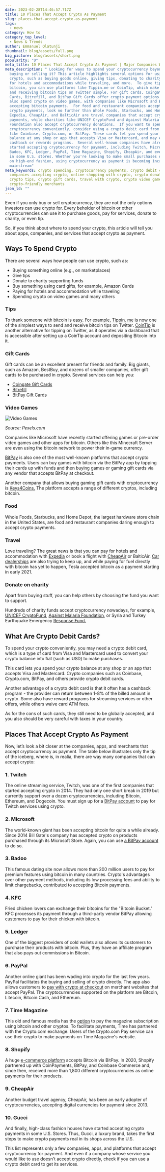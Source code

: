 ```yaml
---
date: 2023-02-28T14:46:57.717Z
title: 10 Places That Accept Crypto As Payment
slug: places-that-accept-crypto-as-payment
tags:
  - news
category: How to
category_top_level:
  - News & Trends
author: Emmanuel Olatunji
thumbnail: blog/assets/full.png
big_picture: blog/assets/short.png
popularity: "0"
meta_title: 10 Places That Accept Crypto As Payment | Major Companies Who Accept Bitcoin
meta_description: " Looking for ways to spend your cryptocurrency beyond just
  buying or selling it? This article highlights several options for using
  crypto, such as buying goods online, giving tips, donating to charity, paying
  for hotels and accommodations while traveling, and more.  To give tips with
  bitcoin, you can use platforms like Tippin.me or CoinTip, which make sending
  and receiving bitcoin tips on Twitter simple. For gift cards, Coingate Gift
  Cards, Bitrefill, and BitPay Gift Cards offer crypto payment options. You can
  also spend crypto on video games, with companies like Microsoft and BitPay
  accepting bitcoin payments.  For food and restaurant companies accepting
  crypto payments, look no further than Whole Foods, Starbucks, and Home Depot.
  Expedia, CheapAir, and BalticAir are travel companies that accept crypto
  payments, while charities like UNICEF CryptoFund and Against Malaria
  Foundation also accept cryptocurrency donations.  If you want to spend your
  cryptocurrency conveniently, consider using a crypto debit card from companies
  like Coinbase, Crypto.com, or BitPay. These cards let you spend your crypto
  balance at any shop or app that accepts Visa or Mastercard, and may even offer
  cashback or rewards programs.  Several well-known companies have already
  started accepting cryptocurrency for payment, including Twitch, Microsoft,
  Badoo, KFC, Ledger, PayPal, Time Magazine, Shopify, CheapAir, and even Gucci
  in some U.S. stores. Whether you're looking to make small purchases or splurge
  on high-end fashion, using cryptocurrency as payment is becoming increasingly
  mainstream"
meta_keywords: crypto spending, cryptocurrency payments, crypto debit cards,
  companies accepting crypto, online shopping with crypto, crypto donations,
  crypto tips, crypto gift cards, travel with crypto, crypto video games,
  crypto-friendly merchants
json_ld: ""
---
```

Even if you only buy or sell cryptocurrency, they are not the only options investors can use crypto for. Every beholder of bitcoin or other cryptocurrencies can use it to purchase goods, pay for services, donate to charity, or even tip. 

So, if you think about where to spend your crypto, this article will tell you about apps, companies, and services that accept crypto as payment.

## Ways To Spend Crypto

There are several ways how people can use crypto, such as: 

* Buying something online (e.g., on marketplaces)
* Give tips 
* Donate to charity supporting funds
* Buy something using card gifts, for example, Amazon Cards
* Paying for hotels and accommodation while traveling
* Spending crypto on video games and many others

### **Tips**

To thank someone with bitcoin is easy. For example, [Tippin. me](https://tippin.me/) is now one of the simplest ways to send and receive bitcoin tips on Twitter. [CoinTip](https://cointip.jp/en/) is another alternative for tipping on Twitter, as it operates via a dashboard that is accessible after setting up a CoinTip account and depositing Bitcoin into it.

### **Gift Cards**

Gift cards can be an excellent present for friends and family. Big giants, such as Amazon, BestBuy, and dozens of smaller companies, offer gift cards to be purchased in crypto. Several services can help you: 

* [Coingate Gift Cards](https://coingate.com/gift-cards)
* [Bitrefill](https://www.bitrefill.com/?hl=en)
* [BitPay Gift Cards](https://bitpay.com/gift-cards/)

### **Video Games**

![Video Games](https://a-ads.com/blog/assets/pexels-rdne-stock-project-7915357.jpg "Video Games")

*Source: Pexels.com*

Companies like Microsoft have recently started offering games or pre-order video games and other apps for bitcoin. Others like this Minecraft Server are even using the bitcoin network to power their in-game currency. 

[BitPay](http://btfreelancer.net/) is also one of the most well-known platforms that accept crypto payments. Users can buy games with bitcoin via the BitPay app by topping their cards up with funds and then buying games or gaming gift cards via any vendor that accepts BitPay at checkout.

Another company that allows buying gaming gift cards with cryptocurrency is [Keys4Coins.](https://www.keys4coins.com/) The platform accepts a range of different cryptos, including bitcoin.

### **Food** 

Whole Foods, Starbucks, and Home Depot, the largest hardware store chain in the United States, are food and restaurant companies daring enough to accept crypto payments. 

### **Travel**

Love traveling? The great news is that you can pay for hotels and accommodation with [Expedia](http://viewfinder.expedia.com/features/expedia-embraces-bitcoin) or book a flight with [CheapAir](http://www.cheapair.com/blog/travel-news/book-your-flights-on-cheapair-with-bitcoin-virtual-currency) or BalticAir. [Car dealerships](https://www.cryptocoinsnews.com/buying-cars-bitcoin-lamborghini-jeep-everything) are also trying to keep up, and while paying for fuel directly with bitcoin has yet to happen, Tesla accepted bitcoin as a payment starting in early 2021.

### **Donate on charity** 

Apart from buying stuff, you can help others by choosing the fund you want to support. 

Hundreds of charity funds accept cryptocurrency nowadays, for example, [UNICEF CryptoFund](https://www.unicef.org/innovation/stories/unicef-cryptofund), [Against Malaria Foundation](https://www.againstmalaria.com/donation.aspx), or Syria and Turkey Earthquake Emergency [Response Fund.](https://thegivingblock.com/campaigns/syria-turkey-emergency-response-fund/)

## What Are Crypto Debit Cards?

To spend your crypto conveniently, you may need a crypto debit card, which is a type of card from Visa and Mastercard used to convert your crypto balance into fiat (such as USD) to make purchases.

This card lets you spend your crypto balance at any shop or an app that accepts Visa and Mastercard. Crypto companies such as Coinbase, Crypto.com, BitPay, and others provide crypto debit cards.

Another advantage of a crypto debit card is that it often has a cashback program - the provider can return between 1-8% of the billed amount in crypto. Some also have reward programs for streaming services or other offers, while others waive card ATM fees. 

As for the cons of such cards, they still need to be globally accepted, and you also should be very careful with taxes in your country. 

## Places That Accept Crypto As Payment

Now, let’s look a bit closer at the companies, apps, and merchants that accept cryptocurrency as payment. The table below illustrates only the tip of the iceberg, where is, in realia, there are way many companies that can accept crypto: 

### **1. Twitch**

The online streaming service, Twitch, was one of the first companies that started accepting crypto in 2014. They had only one short break in 2019 but currently support over a dozen cryptocurrencies, including Bitcoin, Ethereum, and Dogecoin. You must sign up for a [BitPay account](https://bitpay.com/directory/twitch/) to pay for Twitch services using crypto.

### **2. Microsoft**

The world-known giant has been accepting bitcoin for quite a while already. Since 2014 Bill Gate's company has accepted crypto on products purchased through its Microsoft Store. Again, you can use [a BitPay account](https://bitpay.com/directory/microsoft/) to do so. 

### **3. Badoo** 

This famous dating site now allows more than 200 million users to pay for premium features using bitcoin in many countries. Crypto's advantages over other payment methods, including its low processing fees and ability to limit chargebacks, contributed to accepting Bitcoin payments.

### **4. KFC**

Fried chicken lovers can exchange their bitcoins for the "Bitcoin Bucket." KFC processes its payment through a third-party vendor BitPay allowing customers to pay for their chicken with bitcoin.

### **5. Ledger**

One of the biggest providers of cold wallets also allows its customers to purchase their products with bitcoin. Plus, they have an affiliate program that also pays out commissions in Bitcoin. 

### **6. PayPal**

Another online giant has been wading into crypto for the last few years. PayPal facilitates the buying and selling of crypto directly. The app also allows customers to [pay with crypto at checkout](https://www.paypal.com/us/cshelp/article/how-to-use-crypto-at-checkout-help571) on merchant websites that accept PayPal. The cryptocurrencies supported on the platform are Bitcoin, Litecoin, Bitcoin Cash, and Ethereum.

### **7. Time Magazine**

This old and famous media has the [option](https://time.com/5955969/time-partners-with-crypto-com/) to pay the magazine subscription using bitcoin and other cryptos. To facilitate payments, Time has partnered with the Crypto.com exchange. Users of the Crypto.com Pay service can use their crypto to make payments on Time Magazine's website.

### **8. Shopify**

A huge [e-commerce platform](https://www.shopify.com/) accepts Bitcoin via BitPay. In 2020, Shopify partnered up with CoinPayments, BitPay, and Coinbase Commerce and, since then, received more than 1,800 different cryptocurrencies as online payments for their products.

### **9. CheapAir**

Another budget travel agency, CheapAir, has been an early adopter of cryptocurrencies, accepting digital currencies for payment since 2013.

### **10. Gucci**

And finally, high-class fashion houses have started accepting crypto payments in some U.S. Stores. Thus, Gucci, a luxury brand, takes the first steps to make crypto payments real in its shops across the U.S.

This list represents only a few companies, apps, and platforms that accept cryptocurrency for payment. And even if a company whose service you would like to use doesn't accept crypto directly, check if you can use a crypto debit card to get its services.